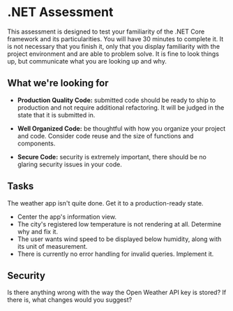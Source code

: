 # .NET Assessment

This assessment is designed to test your familiarity of the .NET Core framework and its particularities. You will have 30 minutes to complete it. It is not necessary that you finish it, only that you display familiarity with the project environment and are able to problem solve. It is fine to look things up, but communicate what you are looking up and why.

## What we&apos;re looking for

- **Production Quality Code:** submitted code should be ready to ship to production and not require additional refactoring. It will be judged in the state that it is submitted in.

- **Well Organized Code:** be thoughtful with how you organize your project and code. Consider code reuse and the size of functions and components.

- **Secure Code:** security is extremely important, there should be no glaring security issues in your code.

## Tasks

The weather app isn&apos;t quite done. Get it to a production-ready state.

- Center the app&apos;s information view.
- The city&apos;s registered low temperature is not rendering at all. Determine why and fix it.
- The user wants wind speed to be displayed below humidity, along with its unit of measurement.
- There is currently no error handling for invalid queries. Implement it.

## Security
Is there anything wrong with the way the Open Weather API key is stored? If there is, what changes would you suggest?
